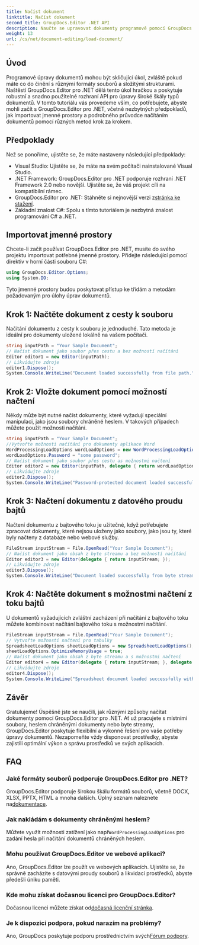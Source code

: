 ```yaml
---
title: Načíst dokument
linktitle: Načíst dokument
second_title: GroupDocs.Editor .NET API
description: Naučte se upravovat dokumenty programově pomocí GroupDocs.Editor pro .NET. Podrobný průvodce pro načítání dokumentů, manipulaci se soubory chráněnými heslem a další.
weight: 13
url: /cs/net/document-editing/load-document/
---
```

## Úvod
Programové úpravy dokumentů mohou být skličující úkol, zvláště pokud máte co do činění s různými formáty souborů a složitými strukturami. Naštěstí GroupDocs.Editor pro .NET dělá tento úkol hračkou a poskytuje robustní a snadno použitelné rozhraní API pro úpravy široké škály typů dokumentů. V tomto tutoriálu vás provedeme vším, co potřebujete, abyste mohli začít s GroupDocs.Editor pro .NET, včetně nezbytných předpokladů, jak importovat jmenné prostory a podrobného průvodce načítáním dokumentů pomocí různých metod krok za krokem.
## Předpoklady
Než se ponoříme, ujistěte se, že máte nastaveny následující předpoklady:
- Visual Studio: Ujistěte se, že máte na svém počítači nainstalované Visual Studio.
- .NET Framework: GroupDocs.Editor pro .NET podporuje rozhraní .NET Framework 2.0 nebo novější. Ujistěte se, že váš projekt cílí na kompatibilní rámec.
-  GroupDocs.Editor pro .NET: Stáhněte si nejnovější verzi z[stránka ke stažení](https://releases.groupdocs.com/editor/net/).
- Základní znalost C#: Spolu s tímto tutoriálem je nezbytná znalost programování C# a .NET.
## Importovat jmenné prostory
Chcete-li začít používat GroupDocs.Editor pro .NET, musíte do svého projektu importovat potřebné jmenné prostory. Přidejte následující pomocí direktiv v horní části souboru C#:
```csharp
using GroupDocs.Editor.Options;
using System.IO;
```
Tyto jmenné prostory budou poskytovat přístup ke třídám a metodám požadovaným pro úlohy úprav dokumentů.
## Krok 1: Načtěte dokument z cesty k souboru
Načítání dokumentu z cesty k souboru je jednoduché. Tato metoda je ideální pro dokumenty uložené lokálně na vašem počítači.

```csharp
string inputPath = "Your Sample Document";
// Načíst dokument jako soubor přes cestu a bez možností načítání
Editor editor1 = new Editor(inputPath);
// Likvidujte zdroje
editor1.Dispose();
System.Console.WriteLine("Document loaded successfully from file path.");
```
## Krok 2: Vložte dokument pomocí možností načtení
Někdy může být nutné načíst dokumenty, které vyžadují speciální manipulaci, jako jsou soubory chráněné heslem. V takových případech můžete použít možnosti načítání.

```csharp
string inputPath = "Your Sample Document";
//Vytvořte možnosti načítání pro dokumenty aplikace Word
WordProcessingLoadOptions wordLoadOptions = new WordProcessingLoadOptions();
wordLoadOptions.Password = "some password";
// Načíst dokument jako soubor přes cestu as možnostmi načtení
Editor editor2 = new Editor(inputPath, delegate { return wordLoadOptions; });
// Likvidujte zdroje
editor2.Dispose();
System.Console.WriteLine("Password-protected document loaded successfully.");
```
## Krok 3: Načtení dokumentu z datového proudu bajtů
Načtení dokumentu z bajtového toku je užitečné, když potřebujete zpracovat dokumenty, které nejsou uloženy jako soubory, jako jsou ty, které byly načteny z databáze nebo webové služby.

```csharp
FileStream inputStream = File.OpenRead("Your Sample Document");
// Načíst dokument jako obsah z byte streamu a bez možností načítání
Editor editor3 = new Editor(delegate { return inputStream; });
// Likvidujte zdroje
editor3.Dispose();
System.Console.WriteLine("Document loaded successfully from byte stream.");
```
## Krok 4: Načtěte dokument s možnostmi načtení z toku bajtů
U dokumentů vyžadujících zvláštní zacházení při načítání z bajtového toku můžete kombinovat načítání bajtového toku s možnostmi načítání.

```csharp
FileStream inputStream = File.OpenRead("Your Sample Document");
// Vytvořte možnosti načtení pro tabulky
SpreadsheetLoadOptions sheetLoadOptions = new SpreadsheetLoadOptions();
sheetLoadOptions.OptimizeMemoryUsage = true;
// Načíst dokument jako obsah z byte streamu a s možnostmi načtení
Editor editor4 = new Editor(delegate { return inputStream; }, delegate { return sheetLoadOptions; });
// Likvidujte zdroje
editor4.Dispose();
System.Console.WriteLine("Spreadsheet document loaded successfully with load options.");
```
## Závěr
Gratulujeme! Úspěšně jste se naučili, jak různými způsoby načítat dokumenty pomocí GroupDocs.Editor pro .NET. Ať už pracujete s místními soubory, heslem chráněnými dokumenty nebo byte streamy, GroupDocs.Editor poskytuje flexibilní a výkonné řešení pro vaše potřeby úpravy dokumentů. Nezapomeňte vždy disponovat prostředky, abyste zajistili optimální výkon a správu prostředků ve svých aplikacích.
## FAQ
### Jaké formáty souborů podporuje GroupDocs.Editor pro .NET?
 GroupDocs.Editor podporuje širokou škálu formátů souborů, včetně DOCX, XLSX, PPTX, HTML a mnoha dalších. Úplný seznam naleznete na[dokumentace](https://tutorials.groupdocs.com/editor/net/).
### Jak nakládám s dokumenty chráněnými heslem?
 Můžete využít možnosti zatížení jako např`WordProcessingLoadOptions` pro zadání hesla při načítání dokumentů chráněných heslem.
### Mohu používat GroupDocs.Editor ve webové aplikaci?
Ano, GroupDocs.Editor lze použít ve webových aplikacích. Ujistěte se, že správně zacházíte s datovými proudy souborů a likvidací prostředků, abyste předešli úniku paměti.
### Kde mohu získat dočasnou licenci pro GroupDocs.Editor?
 Dočasnou licenci můžete získat od[dočasná licenční stránka](https://purchase.groupdocs.com/temporary-license/).
### Je k dispozici podpora, pokud narazím na problémy?
 Ano, GroupDocs poskytuje podporu prostřednictvím svých[Fórum podpory](https://forum.groupdocs.com/c/editor/20).